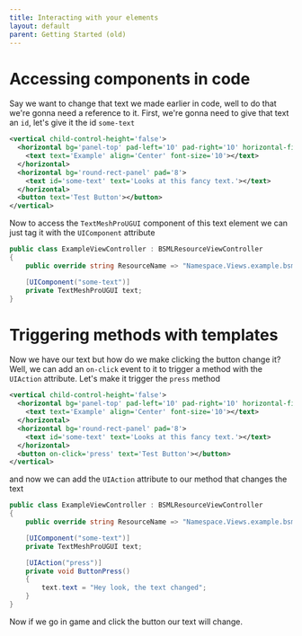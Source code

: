 ```yaml
---
title: Interacting with your elements
layout: default
parent: Getting Started (old)
---
```

# Accessing components in code
Say we want to change that text we made earlier in code, well to do that we're gonna need a reference to it. First, we're gonna need to give that text an `id`, let's give it the id `some-text`
```xml
<vertical child-control-height='false'>
  <horizontal bg='panel-top' pad-left='10' pad-right='10' horizontal-fit='PreferredSize'>
    <text text='Example' align='Center' font-size='10'></text>
  </horizontal>
  <horizontal bg='round-rect-panel' pad='8'>
    <text id='some-text' text='Looks at this fancy text.'></text>
  </horizontal>
  <button text='Test Button'></button>
</vertical>
```
Now to access the `TextMeshProUGUI` component of this text element we can just tag it with the `UIComponent` attribute
```csharp
public class ExampleViewController : BSMLResourceViewController
{
    public override string ResourceName => "Namespace.Views.example.bsml";

    [UIComponent("some-text")]
    private TextMeshProUGUI text;
}
```

# Triggering methods with templates
Now we have our text but how do we make clicking the button change it? Well, we can add an `on-click` event to it to trigger a method with the `UIAction` attribute. Let's make it trigger the `press` method
```xml
<vertical child-control-height='false'>
  <horizontal bg='panel-top' pad-left='10' pad-right='10' horizontal-fit='PreferredSize'>
    <text text='Example' align='Center' font-size='10'></text>
  </horizontal>
  <horizontal bg='round-rect-panel' pad='8'>
    <text id='some-text' text='Looks at this fancy text.'></text>
  </horizontal>
  <button on-click='press' text='Test Button'></button>
</vertical>
```
and now we can add the `UIAction` attribute to our method that changes the text
```csharp
public class ExampleViewController : BSMLResourceViewController
{
    public override string ResourceName => "Namespace.Views.example.bsml";

    [UIComponent("some-text")]
    private TextMeshProUGUI text;

    [UIAction("press")]
    private void ButtonPress()
    {
        text.text = "Hey look, the text changed";
    }
}
```
Now if we go in game and click the button our text will change.